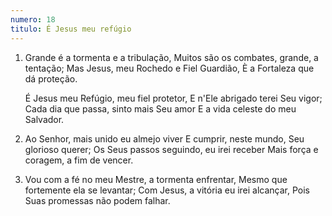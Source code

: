 ```yaml
---
numero: 18
titulo: É Jesus meu refúgio
---
```

1. Grande é a tormenta e a tribulação,
   Muitos são os combates, grande, a tentação;
   Mas Jesus, meu Rochedo e Fiel Guardião,
   È a Fortaleza que dá proteção.

   É Jesus meu Refúgio, meu fiel protetor,
   E n'Ele abrigado terei Seu vigor;
   Cada dia que passa, sinto mais Seu amor
   E a vida celeste do meu Salvador.

2. Ao Senhor, mais unido eu almejo viver
   E cumprir, neste mundo, Seu glorioso querer;
   Os Seus passos seguindo, eu irei receber
   Mais força e coragem, a fim de vencer.

3. Vou com a fé no meu Mestre, a tormenta enfrentar,
   Mesmo que fortemente ela se levantar;
   Com Jesus, a vitória eu irei alcançar,
   Pois Suas promessas não podem falhar.
